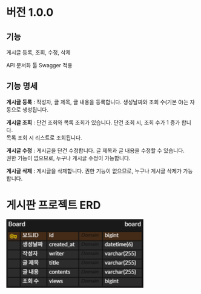 <h1>버전 1.0.0</h1>
<h2>기능</h2>
<p>게시글 등록, 조회, 수정, 삭제</p> 
<p>API 문서화 툴 Swagger 적용</p>

<h2>기능 명세</h2>
<p>
  <b>게시글 등록</b> : 작성자, 글 제목, 글 내용을 등록합니다. 생성날짜와 조회 수(기본 0)는 자동으로 생성됩니다.
</p>
<p>
  <b>게시글 조회</b> : 단건 조회와 목록 조회가 있습니다. 단건 조회 시, 조회 수가 1 증가 합니다.
  <br>목록 조회 시 리스트로 조회됩니다.
</p>
<p>
  <b>게시글 수정</b> : 게시글을 단건 수정합니다. 글 제목과 글 내용을 수정할 수 있습니다. 
  <br>권한 기능이 없으므로, 누구나 게시글 수정이 가능합니다.
</p>
<p>
  <b>게시글 삭제</b> : 게시글을 삭제합니다. 권한 기능이 없으므로, 누구나 게시글 삭제가 가능합니다.
</p>
<h1>게시판 프로젝트 ERD</h1>

![게시판 ERD](board.png)